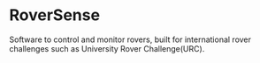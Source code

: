 # RoverSense
Software to control and monitor rovers, built for international rover challenges such as University Rover Challenge(URC).
